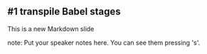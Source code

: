 ##  #1 transpile Babel stages

This is a new Markdown slide

note:
    Put your speaker notes here.
    You can see them pressing 's'.

